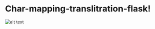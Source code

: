 # Char-mapping-translitration-flask!
![alt text](https://user-images.githubusercontent.com/29664631/78356433-2c49c900-75cd-11ea-8e70-2ccf4d3ddcc5.png)
 

